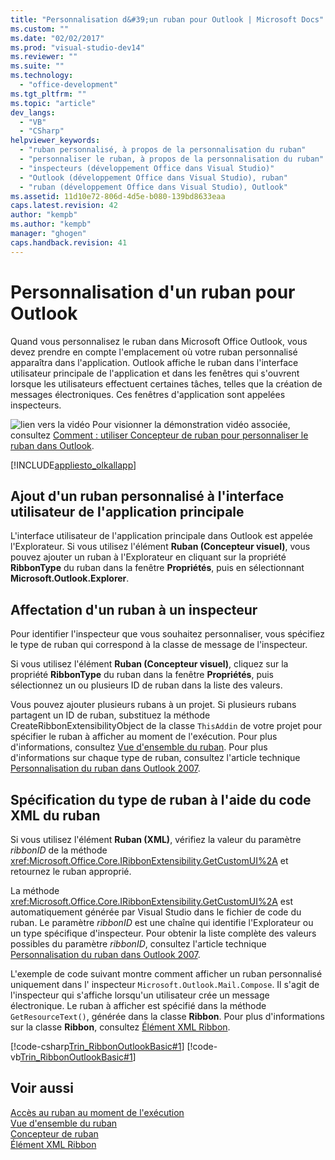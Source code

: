 ```yaml
---
title: "Personnalisation d&#39;un ruban pour Outlook | Microsoft Docs"
ms.custom: ""
ms.date: "02/02/2017"
ms.prod: "visual-studio-dev14"
ms.reviewer: ""
ms.suite: ""
ms.technology: 
  - "office-development"
ms.tgt_pltfrm: ""
ms.topic: "article"
dev_langs: 
  - "VB"
  - "CSharp"
helpviewer_keywords: 
  - "ruban personnalisé, à propos de la personnalisation du ruban"
  - "personnaliser le ruban, à propos de la personnalisation du ruban"
  - "inspecteurs (développement Office dans Visual Studio)"
  - "Outlook (développement Office dans Visual Studio), ruban"
  - "ruban (développement Office dans Visual Studio), Outlook"
ms.assetid: 11d10e72-806d-4d5e-b080-139bd8633eaa
caps.latest.revision: 42
author: "kempb"
ms.author: "kempb"
manager: "ghogen"
caps.handback.revision: 41
---
```

# Personnalisation d&#39;un ruban pour Outlook
  Quand vous personnalisez le ruban dans Microsoft Office Outlook, vous devez prendre en compte l'emplacement où votre ruban personnalisé apparaîtra dans l'application.  Outlook affiche le ruban dans l'interface utilisateur principale de l'application et dans les fenêtres qui s'ouvrent lorsque les utilisateurs effectuent certaines tâches, telles que la création de messages électroniques.  Ces fenêtres d'application sont appelées inspecteurs.  
  
 ![lien vers la vidéo](../vsto/media/playvideo.png "lien vers la vidéo") Pour visionner la démonstration vidéo associée, consultez [Comment : utiliser Concepteur de ruban pour personnaliser le ruban dans Outlook](http://go.microsoft.com/fwlink/?LinkID=130312).  
  
 [!INCLUDE[appliesto_olkallapp](../vsto/includes/appliesto-olkallapp-md.md)]  
  
## Ajout d'un ruban personnalisé à l'interface utilisateur de l'application principale  
 L'interface utilisateur de l'application principale dans Outlook est appelée l'Explorateur.  Si vous utilisez l'élément **Ruban \(Concepteur visuel\)**, vous pouvez ajouter un ruban à l'Explorateur en cliquant sur la propriété **RibbonType** du ruban dans la fenêtre **Propriétés**, puis en sélectionnant **Microsoft.Outlook.Explorer**.  
  
## Affectation d'un ruban à un inspecteur  
 Pour identifier l'inspecteur que vous souhaitez personnaliser, vous spécifiez le type de ruban qui correspond à la classe de message de l'inspecteur.  
  
 Si vous utilisez l'élément **Ruban \(Concepteur visuel\)**, cliquez sur la propriété **RibbonType** du ruban dans la fenêtre **Propriétés**, puis sélectionnez un ou plusieurs ID de ruban dans la liste des valeurs.  
  
 Vous pouvez ajouter plusieurs rubans à un projet.  Si plusieurs rubans partagent un ID de ruban, substituez la méthode CreateRibbonExtensibilityObject de la classe `ThisAddin` de votre projet pour spécifier le ruban à afficher au moment de l'exécution.  Pour plus d'informations, consultez [Vue d'ensemble du ruban](../vsto/ribbon-overview.md).  Pour plus d'informations sur chaque type de ruban, consultez l'article technique [Personnalisation du ruban dans Outlook 2007](http://msdn.microsoft.com/fr-fr/946e97ea-f556-4e84-8fac-01cd9214e170).  
  
## Spécification du type de ruban à l'aide du code XML du ruban  
 Si vous utilisez l'élément **Ruban \(XML\)**, vérifiez la valeur du paramètre *ribbonID* de la méthode <xref:Microsoft.Office.Core.IRibbonExtensibility.GetCustomUI%2A> et retournez le ruban approprié.  
  
 La méthode <xref:Microsoft.Office.Core.IRibbonExtensibility.GetCustomUI%2A> est automatiquement générée par Visual Studio dans le fichier de code du ruban.  Le paramètre *ribbonID* est une chaîne qui identifie l'Explorateur ou un type spécifique d'inspecteur.  Pour obtenir la liste complète des valeurs possibles du paramètre *ribbonID*, consultez l'article technique [Personnalisation du ruban dans Outlook 2007](http://msdn.microsoft.com/fr-fr/946e97ea-f556-4e84-8fac-01cd9214e170).  
  
 L'exemple de code suivant montre comment afficher un ruban personnalisé uniquement dans l' inspecteur `Microsoft.Outlook.Mail.Compose`.  Il s'agit de l'inspecteur qui s'affiche lorsqu'un utilisateur crée un message électronique.  Le ruban à afficher est spécifié dans la méthode `GetResourceText()`, générée dans la classe **Ribbon**.  Pour plus d'informations sur la classe **Ribbon**, consultez [Élément XML Ribbon](../vsto/ribbon-xml.md).  
  
 [!code-csharp[Trin_RibbonOutlookBasic#1](../snippets/csharp/VS_Snippets_OfficeSP/Trin_RibbonOutlookBasic/CS/Ribbon1.cs#1)]
 [!code-vb[Trin_RibbonOutlookBasic#1](../snippets/visualbasic/VS_Snippets_OfficeSP/Trin_RibbonOutlookBasic/VB/Ribbon1.vb#1)]  
  
## Voir aussi  
 [Accès au ruban au moment de l'exécution](../vsto/accessing-the-ribbon-at-run-time.md)   
 [Vue d'ensemble du ruban](../vsto/ribbon-overview.md)   
 [Concepteur de ruban](../vsto/ribbon-designer.md)   
 [Élément XML Ribbon](../vsto/ribbon-xml.md)  
  
  